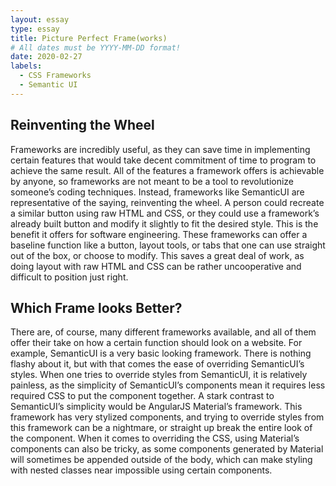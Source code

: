 ```yaml
---
layout: essay
type: essay
title: Picture Perfect Frame(works)
# All dates must be YYYY-MM-DD format!
date: 2020-02-27
labels:
  - CSS Frameworks
  - Semantic UI
---
```


<h2>Reinventing the Wheel</h2>

Frameworks are incredibly useful, as they can save time in implementing certain features that would take decent commitment of time to program to achieve the same result. All of the features a framework offers is achievable by anyone, so frameworks are not meant to be a tool to revolutionize someone’s coding techniques. Instead, frameworks like SemanticUI are representative of the saying, reinventing the wheel. A person could recreate a similar button using raw HTML and CSS, or they could use a framework’s already built button and modify it slightly to fit the desired style. This is the benefit it offers for software engineering. These frameworks can offer a baseline function like a button, layout tools, or tabs that one can use straight out of the box, or choose to modify. This saves a great deal of work, as doing layout with raw HTML and CSS can be rather uncooperative and difficult to position just right.

<h2>Which Frame looks Better?</h2>

There are, of course, many different frameworks available, and all of them offer their take on how a certain function should look on a website. For example, SemanticUI is a very basic looking framework. There is nothing flashy about it, but with that comes the ease of overriding SemanticUI’s styles. When one tries to override styles from SemanticUI, it is relatively painless, as the simplicity of SemanticUI’s components mean it requires less required CSS to put the component together. A stark contrast to SemanticUI’s simplicity would be AngularJS Material’s framework. This framework has very stylized components, and trying to override styles from this framework can be a nightmare, or straight up break the entire look of the component. When it comes to overriding the CSS, using Material’s components can also be tricky, as some components generated by Material will sometimes be appended outside of the body, which can make styling with nested classes near impossible using certain components.
